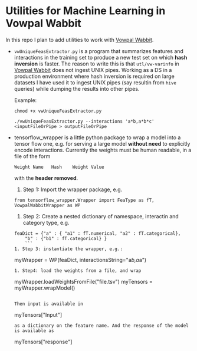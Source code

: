 # Utilities for Machine Learning in Vowpal Wabbit

In this repo I plan to add utilities to work with
[Vowpal Wabbit](https://github.com/JohnLangford/vowpal_wabbit/).

* `vwUniqueFeasExtractor.py` is a program that summarizes features and
  interactions in the training set to produce a new test set on which
  **hash inversion** is faster. The reason to write this is that
  `utl/vw-varinfo` in
  [Vowpal Wabbit](https://github.com/JohnLangford/vowpal_wabbit/) does
  not ingest UNIX pipes. Working as a DS in a production environment
  where hash inversion is required on large datasets I have used it to
  ingest UNIX pipes (say resultin from `hive` queries) while dumping the
  results into other pipes.
  
  Example: 
  
  `chmod +x vwUniqueFeasExtractor.py`
  
  `./vwUniqueFeasExtractor.py --interactions 'a*b,a*b*c' <inputFileOrPipe > outputFileOrPipe`

* tensorflow_wrapper is a little python package to wrap a model into a tensor flow one, e.g.
  for serving a large model **without need** to explicitly encode interactions.
  Currently the weights must be human readable, in a file of the form

  ```
  Weight Name   Hash    Weight Value
  ```

  with the **header removed**.

  1. Step 1: Import the wrapper package, e.g.
  ```
  from tensorflow_wrapper.Wrapper import FeaType as fT, VowpalWabbitWrapper as WP
  ```
  1. Step 2: Create a nested dictionary of namespace, interactin and category type, e.g.
  ```
  feaDict = {"a" : { "a1" : fT.numerical, "a2" : fT.categorical},
  	  "b" : {"b1" : fT.categorical} }
	  ```
  1. Step 3: instantiate the wrapper, e.g.:
  ```
  myWrapper = WP(feaDict, interactionsString="a*b,a*a")
  ```
  1. Step4: load the weights from a file, and wrap
  ```
  myWrapper.loadWeightsFromFile("file.tsv")
  myTensors = myWrapper.wrapModel()
  ```

  Then input is available in
  ```
  myTensors["Input"]
  ```
  as a dictionary on the feature name. And the response of the model is available as
  ```
  myTensors["response"]
  ```

